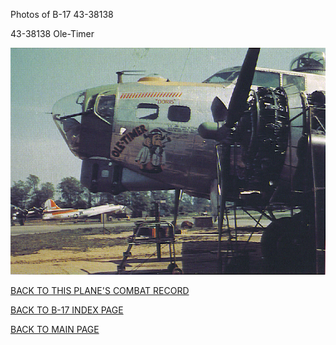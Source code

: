 
Photos of B-17 43-38138






 




43-38138 Ole-Timer  
  

![](43-38138.jpg)  
  

[BACK TO THIS PLANE'S COMBAT RECORD](../b17s/43-38138.md)  

[BACK TO B-17 INDEX PAGE](../000b17s.md)  

[BACK TO MAIN PAGE](../index.md)


